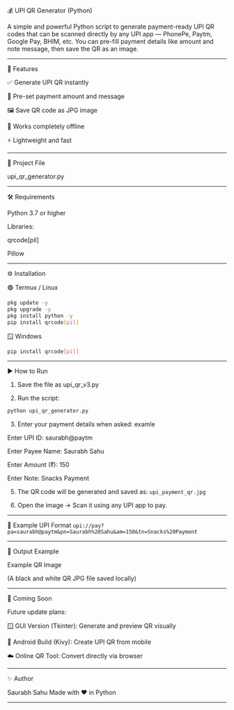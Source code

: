 

💰 UPI QR Generator (Python)

A simple and powerful Python script to generate payment-ready UPI QR codes that can be scanned directly by any UPI app — PhonePe, Paytm, Google Pay, BHIM, etc.
You can pre-fill payment details like amount and note message, then save the QR as an image.


---

🧩 Features

✅ Generate UPI QR instantly

💸 Pre-set payment amount and message

🖼️ Save QR code as JPG image

🔐 Works completely offline

⚡ Lightweight and fast



---

📁 Project File

upi_qr_generator.py


---

🛠️ Requirements

Python 3.7 or higher

Libraries:

qrcode[pil]

Pillow




---

⚙️ Installation

🟢 Termux / Linux
```bash
pkg update -y
pkg upgrade -y
pkg install python -y
pip install qrcode[pil]
```
🪟 Windows
```bash
pip install qrcode[pil]
```

---

▶️ How to Run

1. Save the file as upi_qr_v3.py


2. Run the script:
```bash
python upi_qr_generator.py
```

3. Enter your payment details when asked:
examle

Enter UPI ID: saurabh@paytm

Enter Payee Name: Saurabh Sahu

Enter Amount (₹): 150

Enter Note: Snacks Payment


5. The QR code will be generated and saved as:
``
upi_payment_qr.jpg
``

5. Open the image → Scan it using any UPI app to pay.




---

🧾 Example UPI Format
``
upi://pay?pa=saurabh@paytm&pn=Saurabh%20Sahu&am=150&tn=Snacks%20Payment
``

---

📸 Output Example

Example QR Image

(A black and white QR JPG file saved locally)



---

🚀 Coming Soon

Future update plans:

🪟 GUI Version (Tkinter): Generate and preview QR visually

📱 Android Build (Kivy): Create UPI QR from mobile

☁️ Online QR Tool: Convert directly via browser



---

✨ Author

Saurabh Sahu
Made with ❤️ in Python


---
